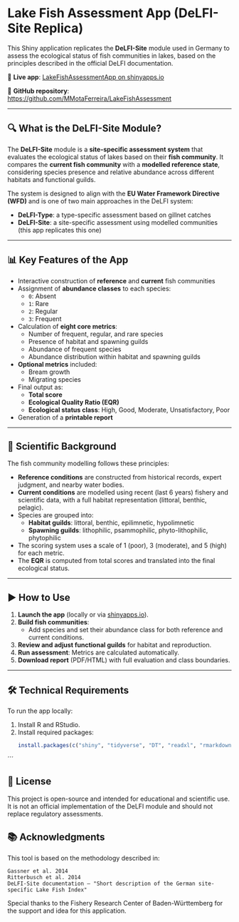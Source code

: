 # Lake Fish Assessment App (DeLFI-Site Replica)

This Shiny application replicates the **DeLFI-Site** module used in Germany to assess the ecological status of fish communities in lakes, based on the principles described in the official DeLFI documentation.

🔗 **Live app**: [LakeFishAssessmentApp on shinyapps.io](https://mmotaferreira.shinyapps.io/LakeFishAssessmentApp/)

📁 **GitHub repository**: https://github.com/MMotaFerreira/LakeFishAssessment

---

## 🔍 What is the DeLFI-Site Module?

The **DeLFI-Site** module is a **site-specific assessment system** that evaluates the ecological status of lakes based on their **fish community**. It compares the **current fish community** with a **modelled reference state**, considering species presence and relative abundance across different habitats and functional guilds.

The system is designed to align with the **EU Water Framework Directive (WFD)** and is one of two main approaches in the DeLFI system:
- **DeLFI-Type**: a type-specific assessment based on gillnet catches
- **DeLFI-Site**: a site-specific assessment using modelled communities (this app replicates this one)

---

## 📊 Key Features of the App

- Interactive construction of **reference** and **current** fish communities
- Assignment of **abundance classes** to each species:
  - `0`: Absent
  - `1`: Rare
  - `2`: Regular
  - `3`: Frequent
- Calculation of **eight core metrics**:
  - Number of frequent, regular, and rare species
  - Presence of habitat and spawning guilds
  - Abundance of frequent species
  - Abundance distribution within habitat and spawning guilds
- **Optional metrics** included:
  - Bream growth
  - Migrating species
- Final output as:
  - **Total score**
  - **Ecological Quality Ratio (EQR)**
  - **Ecological status class**: High, Good, Moderate, Unsatisfactory, Poor
- Generation of a **printable report**

---

## 🧠 Scientific Background

The fish community modelling follows these principles:

- **Reference conditions** are constructed from historical records, expert judgment, and nearby water bodies.
- **Current conditions** are modelled using recent (last 6 years) fishery and scientific data, with a full habitat representation (littoral, benthic, pelagic).
- Species are grouped into:
  - **Habitat guilds**: littoral, benthic, epilimnetic, hypolimnetic
  - **Spawning guilds**: lithophilic, psammophilic, phyto-lithophilic, phytophilic
- The scoring system uses a scale of 1 (poor), 3 (moderate), and 5 (high) for each metric.
- The **EQR** is computed from total scores and translated into the final ecological status.

---

## ▶️ How to Use

1. **Launch the app** (locally or via [shinyapps.io](https://mmotaferreira.shinyapps.io/LakeFishAssessmentApp/)).
2. **Build fish communities**:
   - Add species and set their abundance class for both reference and current conditions.
3. **Review and adjust functional guilds** for habitat and reproduction.
4. **Run assessment**: Metrics are calculated automatically.
5. **Download report** (PDF/HTML) with full evaluation and class boundaries.

---

## 🛠️ Technical Requirements

To run the app locally:

1. Install R and RStudio.
2. Install required packages:
   ```r
   install.packages(c("shiny", "tidyverse", "DT", "readxl", "rmarkdown", "kableExtra"))
´´´

## 📄 License

This project is open-source and intended for educational and scientific use. It is not an official implementation of the DeLFI module and should not replace regulatory assessments.

## 📚 Acknowledgments

This tool is based on the methodology described in:

    Gassner et al. 2014
    Ritterbusch et al. 2014
    DeLFI-Site documentation – "Short description of the German site-specific Lake Fish Index"

Special thanks to the Fishery Research Center of Baden-Württemberg for the support and idea for this application.
